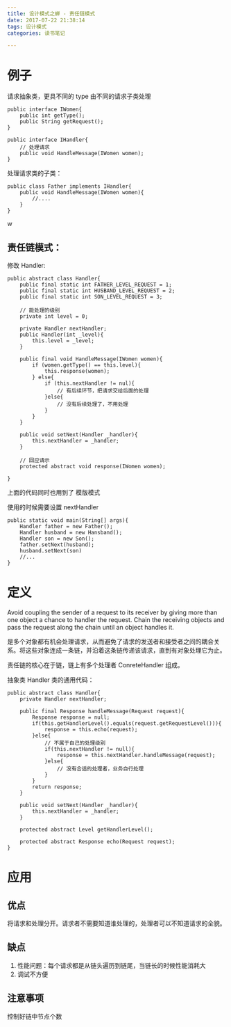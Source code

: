 ```yaml
---
title: 设计模式之蝉 - 责任链模式
date: 2017-07-22 21:38:14
tags: 设计模式
categories: 读书笔记

---
```



# 例子 

请求抽象类，更具不同的 type 由不同的请求子类处理

```
public interface IWomen{
    public int getType();
    public String getRequest();
}
```

```
public interface IHandler{
    // 处理请求
    public void HandleMessage(IWomen women);
}
```

处理请求类的子类：

```
public class Father implements IHandler{
    public void HandleMessage(IWomen women){
        //....
    }
}
```

<!--more-->w

## 责任链模式：

修改 Handler:

```
public abstract class Handler{
    public final static int FATHER_LEVEL_REQUEST = 1;
    public final static int HUSBAND_LEVEL_REQUEST = 2;
    public final static int SON_LEVEL_REQUEST = 3;

    // 能处理的级别
    private int level = 0;

    private Handler nextHandler;
    public Handler(int _level){
        this.level = _level;
    }

    public final void HandleMessage(IWomen women){
        if (women.getType() == this.level){
            this.response(women);
        } else{
            if (this.nextHandler != nul){
                // 有后续环节，把请求交给后面的处理
            }else{
                // 没有后续处理了，不用处理
            }
        }
    }

    public void setNext(Handler _handler){
        this.nextHandler = _handler;
    }

    // 回应请示
    protected abstract void response(IWomen women);

}
```

上面的代码同时也用到了 模版模式 


使用的时候需要设置 nextHandler

```
public static void main(String[] args){
    Handler father = new Father();
    Handler husband = new Hansband();
    Handler son = new Son();
    father.setNext(husband);
    husband.setNext(son)
    //...
}
```

# 定义

Avoid coupling the sender of a request to its receiver by giving more than one object a chance to handler the request. Chain the receiving objects and pass the request along the chain until an object handles it.

是多个对象都有机会处理请求，从而避免了请求的发送者和接受者之间的耦合关系。将这些对象连成一条链，并沿着这条链传递该请求，直到有对象处理它为止。

责任链的核心在于链，链上有多个处理者 ConreteHandler 组成。

抽象类 Handler 类的通用代码：

```
public abstract class Handler{
    private Handler nextHandler;

    public final Response handleMessage(Request request){
        Response response = null;
        if(this.getHandlerLevel().equals(request.getRequestLevel())){
            response = this.echo(request);
        }else{
            // 不属于自己的处理级别
            if(this.nextHandler != null){
                response = this.nextHandler.handleMessage(request);
            }else{
                // 没有合适的处理者，业务自行处理
            }
        }
        return response;
    }

    public void setNext(Handler _handler){
        this.nextHandler = _handler;
    }

    protected abstract Level getHandlerLevel();

    protected abstract Response echo(Request request);
}

```

# 应用

## 优点

将请求和处理分开。请求者不需要知道谁处理的，处理者可以不知道请求的全貌。

## 缺点

1. 性能问题：每个请求都是从链头遍历到链尾，当链长的时候性能消耗大
2. 调试不方便

## 注意事项

控制好链中节点个数








